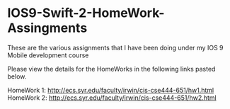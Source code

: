 # IOS9-Swift-2-HomeWork-Assingments
These are the various assignments that I have been doing under my IOS 9 Mobile development course


Please view the details for the HomeWorks in the following links pasted below.

HomeWork 1: http://ecs.syr.edu/faculty/irwin/cis-cse444-651/hw1.html
HomeWork 2: http://ecs.syr.edu/faculty/irwin/cis-cse444-651/hw2.html

